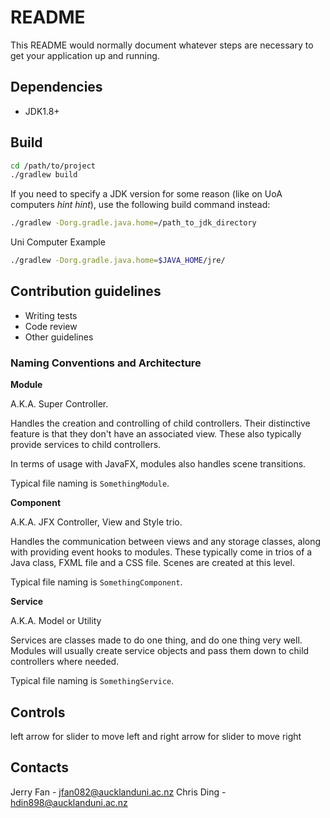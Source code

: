 # README #

This README would normally document whatever steps are necessary to get your application up and running.

## Dependencies ##

* JDK1.8+

## Build ##

```bash
cd /path/to/project
./gradlew build
```

If you need to specify a JDK version for some reason (like on UoA computers *hint* *hint*), use the following build command instead:

```bash
./gradlew -Dorg.gradle.java.home=/path_to_jdk_directory
```

Uni Computer Example

```bash
./gradlew -Dorg.gradle.java.home=$JAVA_HOME/jre/
```

## Contribution guidelines ##

* Writing tests
* Code review
* Other guidelines

### Naming Conventions and Architecture ###

__Module__

A.K.A. Super Controller.

Handles the creation and controlling of child controllers. Their distinctive 
feature is that they don't have an associated view. These also typically 
provide services to child controllers.

In terms of usage with JavaFX, modules also handles scene transitions.

Typical file naming is ```SomethingModule```.

__Component__

A.K.A. JFX Controller, View and Style trio.

Handles the communication between views and any storage classes, along with 
providing event hooks to modules. These typically come in trios of a Java 
class, FXML file and a CSS file. Scenes are created at this level.

Typical file naming is ```SomethingComponent```.

__Service__

A.K.A. Model or Utility

Services are classes made to do one thing, and do one thing very well. Modules 
will usually create service objects and pass them down to child controllers 
where needed.

Typical file naming is ```SomethingService```.

## Controls ##

left arrow for slider to move left and right arrow for slider to move right

## Contacts ##

Jerry Fan - jfan082@aucklanduni.ac.nz
Chris Ding - hdin898@aucklanduni.ac.nz